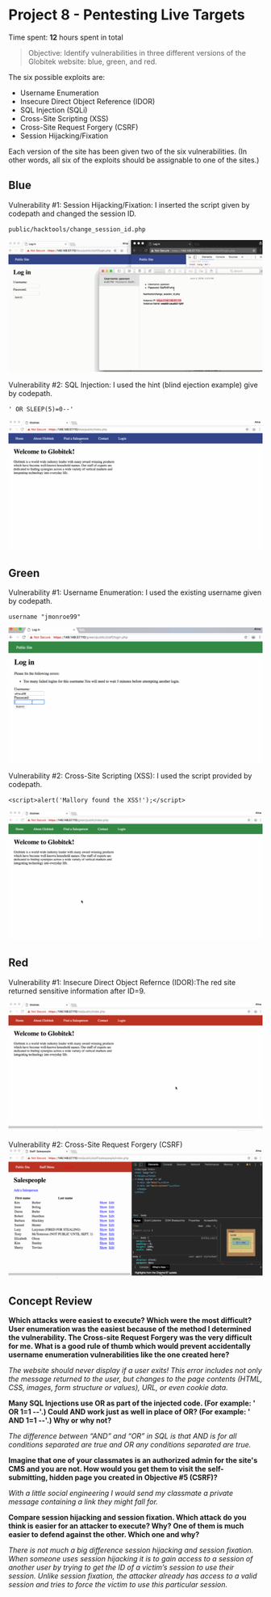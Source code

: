 # Project 8 - Pentesting Live Targets

Time spent: **12** hours spent in total

> Objective: Identify vulnerabilities in three different versions of the Globitek website: blue, green, and red.

The six possible exploits are:
* Username Enumeration
* Insecure Direct Object Reference (IDOR)
* SQL Injection (SQLi)
* Cross-Site Scripting (XSS)
* Cross-Site Request Forgery (CSRF)
* Session Hijacking/Fixation

Each version of the site has been given two of the six vulnerabilities. (In other words, all six of the exploits should be assignable to one of the sites.)

## Blue

Vulnerability #1: Session Hijacking/Fixation: I inserted the script given by codepath and changed the session ID.
```
public/hacktools/change_session_id.php
```
![](https://github.com/aragon0118/Week-8-Best-HACKER/blob/master/Session%20Hijacking%20Week%208.gif)

Vulnerability #2: SQL Injection: I used the hint (blind ejection example) give by codepath.
```
' OR SLEEP(5)=0--' 
```
![](https://github.com/aragon0118/Week-8-Best-HACKER/blob/master/SQL%20Week%208.gif)


## Green

Vulnerability #1: Username Enumeration: I used the existing username given by codepath.
```
username "jmonroe99"
```
![](https://github.com/aragon0118/Week-8-Best-HACKER/blob/master/Username%20Enumeration%20Week%208.gif)

Vulnerability #2: Cross-Site Scripting (XSS): I used the script provided by codepath.
```
<script>alert('Mallory found the XSS!');</script>
```
![](https://github.com/aragon0118/Week-8-Best-HACKER/blob/master/XSS%20Week%208.gif)

## Red

Vulnerability #1: Insecure Direct Object Refernce (IDOR):The red site returned sensitive information after ID=9.

![](https://github.com/aragon0118/Week-8-Best-HACKER/blob/master/IDOR%20Week%208.gif)

Vulnerability #2: Cross-Site Request Forgery (CSRF)
![](https://github.com/aragon0118/Week-8-Best-HACKER/blob/master/CSRF%20Week%208.gif)



## Concept Review

**Which attacks were easiest to execute? Which were the most difficult?
User enumeration was the easiest because of the method I determined the vulnerability. The Cross-site Request Forgery was the very difficult for me.
What is a good rule of thumb which would prevent accidentally username enumeration vulnerabilities like the one created here?**

*The website should never display if a user exits! This error includes not only the message returned to the user, but changes to the page contents (HTML, CSS, images, form structure or values), URL, or even cookie data.*

**Many SQL Injections use OR as part of the injected code. (For example: ' OR 1=1 --'.) Could AND work just as well in place of OR? (For example: ' AND 1=1 --'.) Why or why not?**

*The difference between “AND” and “OR” in SQL is that AND is for all conditions separated are true and OR any conditions separated are true.*

**Imagine that one of your classmates is an authorized admin for the site's CMS and you are not. How would you get them to visit the self-submitting, hidden page you created in Objective #5 (CSRF)?**

*With a little social engineering I would send my classmate a private message containing a link they might fall for.*

**Compare session hijacking and session fixation. Which attack do you think is easier for an attacker to execute? Why? One of them is much easier to defend against the other. Which one and why?**

*There is not much a big difference session hijacking and session fixation. When someone uses session hijacking it is to gain access to a session of another user by trying to get the ID of a victim’s session to use their session. Unlike session fixation, the attacker already has access to a valid session and tries to force the victim to use this particular session.*


